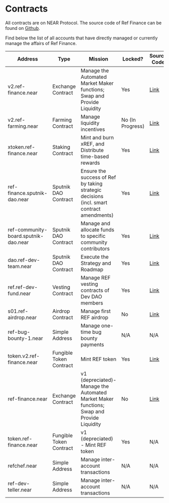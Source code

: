 # Contracts

All contracts are on NEAR Protocol. The source code of Ref Finance can be found on [Github](https://github.com/ref-finance).

Find below the list of all accounts that have directly managed or currently manage the affairs of Ref Finance.

| Address                              | Type                    | Mission                                                                                   | Locked?          | Source Code                                                                            |
| ------------------------------------ | ----------------------- | ----------------------------------------------------------------------------------------- | ---------------- | -------------------------------------------------------------------------------------- |
| v2.ref-finance.near                  | Exchange Contract       | Manage the Automated Market Maker functions; Swap and Provide Liquidity                   | Yes              | [Link](https://github.com/ref-finance/ref-contracts/tree/main/ref-exchange)            |
| v2.ref-farming.near                  | Farming Contract        | Manage liquidity incentives                                                               | No (In Progress) | [Link](https://github.com/ref-finance/ref-contracts/tree/main/ref-farming)             |
| xtoken.ref-finance.near              | Staking Contract        | Mint and burn xREF, and Distribute time-based rewards                                     | Yes              | [Link](https://github.com/ref-finance/ref-token/tree/master/xref-token)                |
| ref-finance.sputnik-dao.near         | Sputnik DAO Contract    | Ensure the success of Ref by taking strategic decisions (incl. smart contract amendments) | Yes              | [Link](https://github.com/near-daos/sputnik-dao-contract)                              |
| ref-community-board.sputnik-dao.near | Sputnik DAO Contract    | Manage and allocate funds to specific community contributors                              | Yes              | [Link](https://github.com/near-daos/sputnik-dao-contract)                              |
| dao.ref-dev-team.near                | Sputnik DAO Contract    | Execute the Strategy and Roadmap                                                          | Yes              | [Link](https://github.com/near-daos/sputnik-dao-contract)                              |
| ref.ref-dev-fund.near                | Vesting Contract        | Manage REF vesting contracts of Dev DAO members                                           | Yes              | [Link](https://github.com/ref-finance/ref-dev-fund/tree/session\_vault/session\_vault) |
| s01.ref-airdrop.near                 | Airdrop Contract        | Manage first REF airdrop                                                                  | No               | [Link](https://github.com/skyward-finance/contracts/tree/master/lockup)                |
| ref-bug-bounty-1.near                | Simple Address          | Manage one-time bug bounty payments                                                       | N/A              | N/A                                                                                    |
| token.v2.ref-finance.near            | Fungible Token Contract | Mint REF token                                                                            | Yes              | [Link](https://github.com/ref-finance/ref-token/tree/deployed-ref-token/ref-token)     |
| ref-finance.near                     | Exchange Contract       | v1 (depreciated)- Manage the Automated Market Maker functions; Swap and Provide Liquidity | No               | [Link](https://github.com/ref-finance/ref-contracts/tree/main/ref-exchange)            |
| token.ref-finance.near               | Fungible Token Contract | v1 (depreciated) - Mint REF token                                                         | Yes              | N/A                                                                                    |
| refchef.near                         | Simple Address          | Manage inter-account transactions                                                         | N/A              | N/A                                                                                    |
| ref-dev-teller.near                  | Simple Address          | Manage inter-account transactions                                                         | N/A              | N/A                                                                                    |
